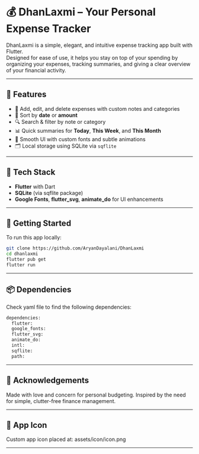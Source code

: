 # 💰 DhanLaxmi – Your Personal Expense Tracker

DhanLaxmi is a simple, elegant, and intuitive expense tracking app built with Flutter.  
Designed for ease of use, it helps you stay on top of your spending by organizing your expenses, tracking summaries, and giving a clear overview of your financial activity.

---

## 📱 Features

- 💸 Add, edit, and delete expenses with custom notes and categories
- 📅 Sort by **date** or **amount**
- 🔍 Search & filter by note or category
- 📊 Quick summaries for **Today**, **This Week**, and **This Month**
- 🌈 Smooth UI with custom fonts and subtle animations
- 🗂️ Local storage using SQLite via `sqflite`

---

## 🧩 Tech Stack

- **Flutter** with Dart
- **SQLite** (via sqflite package)
- **Google Fonts**, **flutter_svg**, **animate_do** for UI enhancements

---

## 🚀 Getting Started

To run this app locally:

```bash
git clone https://github.com/AryanDayalani/DhanLaxmi
cd dhanlaxmi
flutter pub get
flutter run
```

---

## 📦 Dependencies

Check yaml file to find the following dependencies:

```bash
dependencies:
  flutter:
  google_fonts:
  flutter_svg:
  animate_do:
  intl:
  sqflite:
  path:
```

---

## 🙌 Acknowledgements

Made with love and concern for personal budgeting.
Inspired by the need for simple, clutter-free finance management.

---

## 📛 App Icon

Custom app icon placed at:
assets/icon/icon.png

---
